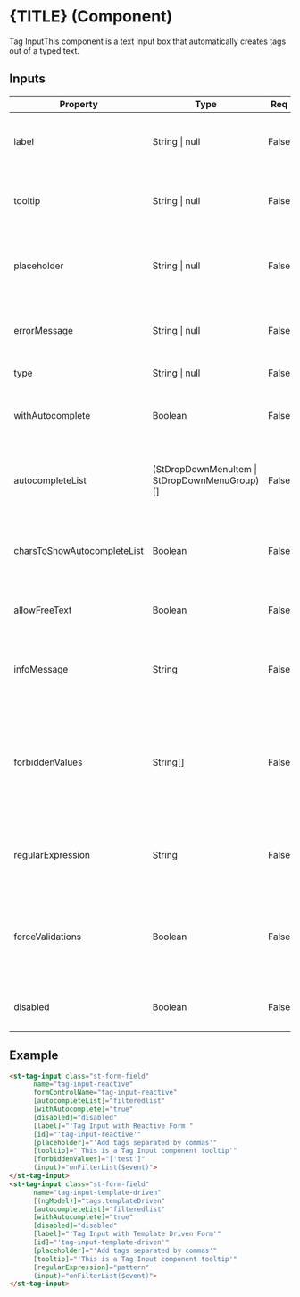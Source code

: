 # {TITLE} (Component)

   Tag InputThis component is a text input box that automatically creates tags out of a typed text.

## Inputs

| Property                    | Type                                          | Req   | Description                                                                                                           | Default |
| --------------------------- | --------------------------------------------- | ----- | --------------------------------------------------------------------------------------------------------------------- | ------- |
| label                       | String \| null                                | False | Label to show over the input. It is empty by default                                                                  | null    |
| tooltip                     | String \| null                                | False | The tooltip to show  over the label. It is empty by default                                                           | null    |
| placeholder                 | String \| null                                | False | The text that appears as placeholder of the input. It is empty by default                                             | null    |
| errorMessage                | String \| null                                | False | Error message to show. It is empty by default                                                                         | null    |
| type                        | String \| null                                | False | Type of the items                                                                                                     | null    |
| withAutocomplete            | Boolean                                       | False | Enable autocomplete feature. It is false by default                                                                   | false   |
| autocompleteList            | (StDropDownMenuItem \| StDropDownMenuGroup)[] | False | List to be used for autocomplete feature. It is empty by default                                                      | Array() |
| charsToShowAutocompleteList | Boolean                                       | False | List to be used for autocomplete feature. It is empty by default                                                      | Array() |
| allowFreeText               | Boolean                                       | False | Boolean to allow user to type a free text or not                                                                      | true    |
| infoMessage                 | String                                        | False | Message used to inform user about what values he has to introduce                                                     |         |
| forbiddenValues             | String[]                                      | False | A list of values that user can not type and if he types one of them,tag input will be invalid. It is empty by default | Array() |
| regularExpression           | String                                        | False | Regular expression to validate values. It is null by default                                                          |         |
| forceValidations            | Boolean                                       | False | If you specify it to 'true', the tag input checks the errors before being modified by user                            | false   |
| disabled                    | Boolean                                       | False | Disable the component. It is false by default                                                                         | false   |

## Example


```html
<st-tag-input class="st-form-field"
      name="tag-input-reactive"
      formControlName="tag-input-reactive"
      [autocompleteList]="filteredlist"
      [withAutocomplete]="true"
      [disabled]="disabled"
      [label]="'Tag Input with Reactive Form'"
      [id]="'tag-input-reactive'"
      [placeholder]="'Add tags separated by commas'"
      [tooltip]="'This is a Tag Input component tooltip'"
      [forbiddenValues]="['test']"
      (input)="onFilterList($event)">
</st-tag-input>
<st-tag-input class="st-form-field"
      name="tag-input-template-driven"
      [(ngModel)]="tags.templateDriven"
      [autocompleteList]="filteredlist"
      [withAutocomplete]="true"
      [disabled]="disabled"
      [label]="'Tag Input with Template Driven Form'"
      [id]="'tag-input-template-driven'"
      [placeholder]="'Add tags separated by commas'"
      [tooltip]="'This is a Tag Input component tooltip'"
      [regularExpression]="pattern"
      (input)="onFilterList($event)">
</st-tag-input>
```

